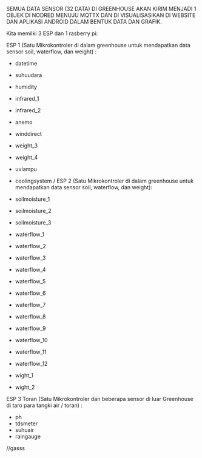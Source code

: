 SEMUA DATA SENSOR (32 DATA) DI GREENHOUSE AKAN KIRIM MENJADI 1 OBJEK DI NODRED MENUJU MQTTX DAN DI VISUALISASIKAN DI WEBSITE DAN APLIKASI ANDROID DALAM BENTUK DATA DAN GRAFIK.

Kita memilki 3 ESP dan 1 rasberry pi:

ESP 1 (Satu Mikrokontroler di dalam greenhouse untuk mendapatkan data sensor soil, waterflow, dan weight) :
- datetime
- suhuudara
- humidity
- infrared_1
- infrared_2
- anemo
- winddirect
- weight_3
- weight_4
- uvlampu
- coolingsystem
/
ESP 2 (Satu Mikrokontroler di dalam greenhouse untuk mendapatkan data sensor soil, waterflow, dan weight):
- soilmoisture_1
- soilmoisture_2
- soilmoisture_3
- waterflow_1
- waterflow_2
- waterflow_3
- waterflow_4
- waterflow_5

- waterflow_6
- waterflow_7
- waterflow_8
- waterflow_9
- waterflow_10
- waterflow_11
- waterflow_12
- wight_1
- wight_2

ESP 3 Toran (Satu Mikrokontroler dan beberapa sensor di luar Greenhouse di taro para tangki air / toran) :
- ph
- tdsmeter
- suhuair
- raingauge


//gasss